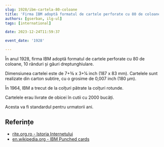```yaml
---
slug: 1928/ibm-cartela-80-coloane
title: 'Firma IBM adoptă formatul de cartele perforate cu 80 de coloane'
authors: [gserban, ilg-ul]
tags: [international]

date: 2023-12-24T11:59:37

event_date: '1928'

---
```


În anul 1928, firma IBM adoptă formatul de cartele perforate cu
80 de coloane, 10 rânduri și găuri dreptunghiulare.

<!-- truncate -->

Dimensiunea cartelei este de 7+3⁄8 x 3+1⁄4 inch (187 x 83 mm).
Cartelele sunt realizate din carton subtire, cu o grosime de 0,007 inch (180 μm).

În 1964, IBM a trecut de la colțuri pătrate la colțuri rotunde.

Cartelele erau livrate de obicei în cutii cu 2000 bucăți.

Acesta va fi standardul pentru urmatorii ani.

## Referințe

- [rite.org.ro - Istoria Internetului](https://rite.org.ro/istoria-internetului/)
- [en.wikipedia.org - IBM Punched cards](https://en.wikipedia.org/wiki/Punched_card#IBM_80-column_format_and_character_codes)
